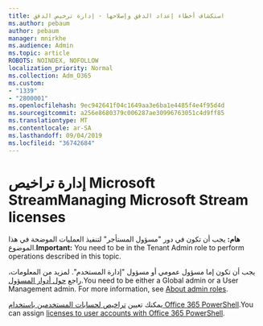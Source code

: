 ```yaml
---
title: استكشاف أخطاء إعداد الدفق وإصلاحها - إدارة ترخيص الدفق
ms.author: pebaum
author: pebaum
manager: mnirkhe
ms.audience: Admin
ms.topic: article
ROBOTS: NOINDEX, NOFOLLOW
localization_priority: Normal
ms.collection: Adm_O365
ms.custom:
- "1339"
- "2800001"
ms.openlocfilehash: 9ec942641f04c1649aa3e6ba1e4485f4e4f95d4d
ms.sourcegitcommit: a256e8680379c006287ae30996763051c4d9ff85
ms.translationtype: MT
ms.contentlocale: ar-SA
ms.lasthandoff: 09/04/2019
ms.locfileid: "36742684"
---
```

# <a name="managing-microsoft-stream-licenses"></a><span data-ttu-id="7c3c8-102">إدارة تراخيص Microsoft Stream</span><span class="sxs-lookup"><span data-stu-id="7c3c8-102">Managing Microsoft Stream licenses</span></span>

<span data-ttu-id="7c3c8-103">**هام:** يجب أن تكون في دور "مسؤول المستأجر" لتنفيذ العمليات الموضحة في هذا الموضوع.</span><span class="sxs-lookup"><span data-stu-id="7c3c8-103">**Important:** You need to be in the Tenant Admin role to perform operations described in this topic.</span></span>

<span data-ttu-id="7c3c8-104">يجب أن تكون إما مسؤول عمومي أو مسؤول "إدارة المستخدم". لمزيد من المعلومات، راجع [حول أدوار المسؤول](https://docs.microsoft.com/office365/admin/add-users/about-admin-roles).</span><span class="sxs-lookup"><span data-stu-id="7c3c8-104">You need to be either a Global admin or a User Management admin. For more information, see [About admin roles](https://docs.microsoft.com/office365/admin/add-users/about-admin-roles).</span></span>

<span data-ttu-id="7c3c8-105">يمكنك تعيين [تراخيص لحسابات المستخدمين باستخدام Office 365 PowerShell](https://go.microsoft.com/fwlink/p/?linkid=850410).</span><span class="sxs-lookup"><span data-stu-id="7c3c8-105">You can assign [licenses to user accounts with Office 365 PowerShell](https://go.microsoft.com/fwlink/p/?linkid=850410).</span></span>
